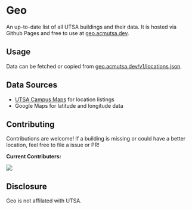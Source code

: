 # Geo

An up-to-date list of all UTSA buildings and their data. It is hosted via Github Pages and free to use at [geo.acmutsa.dev](https://geo.acmutsa.dev).

## Usage

Data can be fetched or copied from [geo.acmutsa.dev/v1/locations.json](https://geo.acmutsa.dev/v1/locations.json).

## Data Sources

- [UTSA Campus Maps](https://geo.acmutsa.dev/sources) for location listings
- Google Maps for latitude and longitude data

## Contributing

Contributions are welcome! If a building is missing or could have a better location, feel free to file a issue or PR!

**Current Contributers:**

<a href="https://github.com/acmutsa/geo/graphs/contributors">
<img src="https://contrib.rocks/image?repo=acmutsa/geo" />
</a>

## Disclosure

Geo is not affilated with UTSA.
